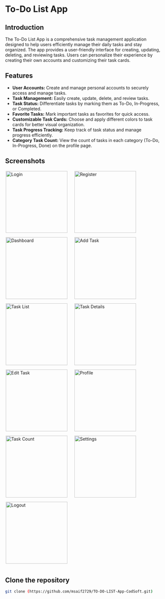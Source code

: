 # To-Do List App

## Introduction
The To-Do List App is a comprehensive task management application designed to help users efficiently manage their daily tasks and stay organized. The app provides a user-friendly interface for creating, updating, deleting, and reviewing tasks. Users can personalize their experience by creating their own accounts and customizing their task cards.

## Features

- **User Accounts:** Create and manage personal accounts to securely access and manage tasks.
- **Task Management:** Easily create, update, delete, and review tasks.
- **Task Status:** Differentiate tasks by marking them as To-Do, In-Progress, or Completed.
- **Favorite Tasks:** Mark important tasks as favorites for quick access.
- **Customizable Task Cards:** Choose and apply different colors to task cards for better visual organization.
- **Task Progress Tracking:** Keep track of task status and manage progress efficiently.
- **Category Task Count:** View the count of tasks in each category (To-Do, In-Progress, Done) on the profile page.

## Screenshots

<img src="https://github.com/user-attachments/assets/710fbcfe-4457-4cec-93f2-ae9d28e552a7" alt="Login" width="200" style="border: 2px solid #FF000000; margin-right: 15px; margin-bottom: 10px;">
<img src="https://github.com/user-attachments/assets/4d8f130d-2408-4764-a246-fdaf4eb62f6c" alt="Register" width="200" style="border: 2px solid #FF000000; margin-right: 15px; margin-bottom: 10px;">
<img src="https://github.com/user-attachments/assets/445e8daf-b8d0-4afd-b66d-e7155cea2add" alt="Dashboard" width="200" style="border: 2px solid #FF000000; margin-right: 15px; margin-bottom: 10px;">
<img src="https://github.com/user-attachments/assets/39cdff4a-2f08-4030-b54f-a8661a8dbb8f" alt="Add Task" width="200" style="border: 2px solid #FF000000; margin-right: 15px; margin-bottom: 10px;">
<img src="https://github.com/user-attachments/assets/2ca6532c-1201-4b71-b829-5234038bf8dd" alt="Task List" width="200" style="border: 2px solid #FF000000; margin-right: 15px; margin-bottom: 10px;">
<img src="https://github.com/user-attachments/assets/d628077f-5f1a-44ea-9fe7-a51227f2cd93" alt="Task Details" width="200" style="border: 2px solid #FF000000; margin-right: 15px; margin-bottom: 10px;">
<img src="https://github.com/user-attachments/assets/be57d9b6-a29e-4fed-8395-c0f8f2e2a59e" alt="Edit Task" width="200" style="border: 2px solid #FF000000; margin-right: 15px; margin-bottom: 10px;">
<img src="https://github.com/user-attachments/assets/b336ce11-2cbc-4677-b8c7-1bfe7aefb35a" alt="Profile" width="200" style="border: 2px solid #FF000000; margin-right: 15px; margin-bottom: 10px;">
<img src="https://github.com/user-attachments/assets/4d0f2a33-522b-4337-9435-ef685edb6e23" alt="Task Count" width="200" style="border: 2px solid #FF000000; margin-right: 15px; margin-bottom: 10px;">
<img src="https://github.com/user-attachments/assets/5641604d-8e03-4531-bd80-540fa3158b7a" alt="Settings" width="200" style="border: 2px solid #FF000000; margin-right: 15px; margin-bottom: 10px;">
<img src="https://github.com/user-attachments/assets/5163016d-3fba-46f0-a6e1-783bbdbcc1c0" alt="Logout" width="200" style="border: 2px solid #0000; margin-right: 15px; margin-bottom: 10px;">


## Clone the repository
 ```bash
 git clone (https://github.com/msaif2729/TO-DO-LIST-App-CodSoft.git)
